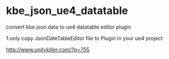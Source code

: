# kbe_json_ue4_datatable

convert kbe json data to ue4 datatable editor plugin

1.only copy JsonDateTableEditor file to Plugin in your ue4 project

http://www.unitykiller.com/?p=755

